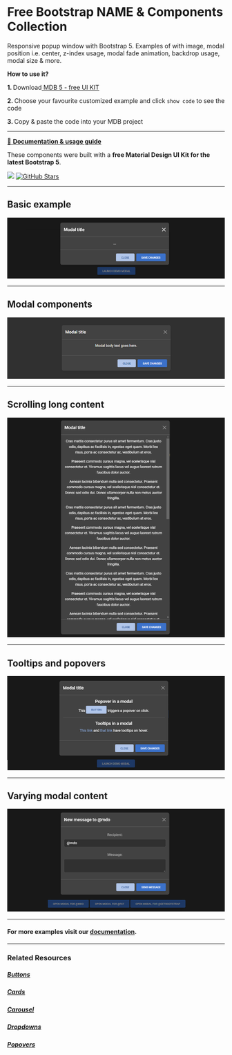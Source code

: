 # Free Bootstrap NAME & Components Collection

Responsive popup window with Bootstrap 5. Examples of with image, modal position i.e. center, z-index usage, modal fade animation, backdrop usage, modal size & more.

<p><strong>How to use it?</strong></p>
<p class="mb-2">
<strong>1. </strong>Download<a target="_blank" href="https://mdbootstrap.com/docs/standard/"> MDB 5 - free UI KIT</a></p>
<p class="mb-2"><strong>2. </strong>Choose your favourite customized example and click <code>show code</code> to see the code</p>
<p class="mb-3"><strong>3. </strong>Copy & paste the code into your MDB project</p>

--------------------

[📄 **Documentation & usage guide**](https://mdbootstrap.com/docs/standard/components/modal/)

These components were built with a **free Material Design UI Kit for the latest Bootstrap 5**.

<img height="25" src="https://mdbootstrap.com/img/Marketing/general/logo/medium/mdb-r.png">  [![GitHub Stars](https://img.shields.io/github/stars/mdbootstrap/mdb-ui-kit?label=Star%20now&style=social)](https://github.com/mdbootstrap/mdb-ui-kit/)

---------------------

 <h2 class="mb-4">Basic example</h2> 

 [![Bootstrap 5 Modal](/assets/basic-example.png)](https://mdbootstrap.com/docs/standard/components/modal/#section-basic-example)

 
 <hr class="my-5">

 <h2 class="mb-4">Modal components</h2> 

 [![Bootstrap 5 Modal](/assets/modal-compontents.png)](https://mdbootstrap.com/docs/standard/components/modal/#section-modal-components)

 
 <hr class="my-5">

 <h2 class="mb-4">Scrolling long content</h2> 

 [![Bootstrap 5 Modal](/assets/scrolling-long-content.png)](https://mdbootstrap.com/docs/standard/components/modal/#section-scrolling-long-content)

 
 <hr class="my-5">

 <h2 class="mb-4">Tooltips and popovers</h2> 

 [![Bootstrap 5 Modal](/assets/toolips-and-popovers.png)](https://mdbootstrap.com/docs/standard/components/modal/#section-tooltips-and-popovers)

 
 <hr class="my-5">

 <h2 class="mb-4">Varying modal content</h2> 

 [![Bootstrap 5 Modal](/assets/varying-modal-content.png)](https://mdbootstrap.com/docs/standard/components/modal/#section-varying-modal-content)


 
 <hr class="my-5">

<h4>For more examples visit our <a target="_blank" href="https://mdbootstrap.com/docs/standard/components/modal/">documentation</a>.</h4>

 <hr class="my-5">

<h3>Related Resources</h3>

<h5><a target="_blank" href="https://mdbootstrap.com/docs/standard/components/buttons/">Buttons</a></h5>

<h5><a target="_blank" href="https://mdbootstrap.com/docs/standard/components/cards/">Cards</a></h5>

<h5><a target="_blank" href="https://mdbootstrap.com/docs/standard/components/carousel/">Carousel</a></h5>

<h5><a target="_blank" href="https://mdbootstrap.com/docs/standard/components/dropdowns/">Dropdowns</a></h5>

<h5><a target="_blank" href="https://mdbootstrap.com/docs/standard/components/popovers/">Popovers</a></h5>


